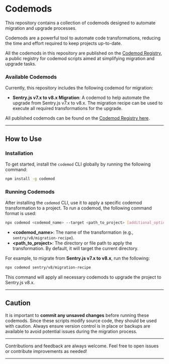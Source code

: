 # Codemods

This repository contains a collection of codemods designed to automate migration and upgrade processes.

Codemods are a powerful tool to automate code transformations, reducing the time and effort required to keep projects up-to-date.

All the codemods in this repository are published on the [Codemod Registry](https://codemod.com/registry?author=akash-kumar-dev), a public registry for codemod scripts aimed at simplifying migration and upgrade tasks.

### Available Codemods

Currently, this repository includes the following codemod for migration:

- **Sentry.js v7.x to v8.x Migration**: A codemod to help automate the upgrade from Sentry.js v7.x to v8.x. The migration recipe can be used to execute all required transformations for the upgrade.

All published codemods can be found on the [Codemod Registry here](https://codemod.com/registry?author=akash-kumar-dev).

---

## How to Use

### Installation

To get started, install the `codemod` CLI globally by running the following command:

```bash
npm install -g codemod
```

### Running Codemods

After installing the `codemod` CLI, use it to apply a specific codemod transformation to a project. To run a codemod, the following command format is used:

```bash
npx codemod <codemod_name> --target <path_to_project> [additional_options]
```

- **<codemod_name>**: The name of the transformation (e.g., `sentry/v8/migration-recipe`).
- **<path_to_project>**: The directory or file path to apply the transformation. By default, it will target the current directory.

For example, to migrate from **Sentry.js v7.x to v8.x**, run the following:

```bash
npx codemod sentry/v8/migration-recipe
```

This command will apply all necessary codemods to upgrade the project to Sentry.js v8.x.

---

## Caution

It is important to **commit any unsaved changes** before running these codemods. Since these scripts modify source code, they should be used with caution. Always ensure version control is in place or backups are available to avoid potential issues during the migration process.

---


Contributions and feedback are always welcome. Feel free to open issues or contribute improvements as needed!

---
